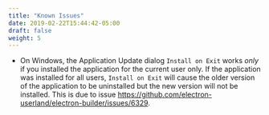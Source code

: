```yaml
---
title: "Known Issues"
date: 2019-02-22T15:44:42-05:00
draft: false
weight: 5
---
```




- On Windows, the Application Update dialog `Install on Exit` works _only_ if you installed the application for the current user only.  If the application was installed for all users, `Install on Exit` will cause the older version of the application to be uninstalled but the new version will not be installed.  This is due to issue https://github.com/electron-userland/electron-builder/issues/6329.
